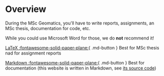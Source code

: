 
# Overview


During the MSc Geomatics, you'll have to write reports, assignments, an MSc thesis, documentation for code, etc.

While you could use Microsoft Word for those, we do __not__ recommend it!



[LaTeX :fontawesome-solid-paper-plane:](latexintro.md){ .md-button }
Best for MSc thesis nad for assignment reports

[Markdown :fontawesome-solid-paper-plane:](markdown.md){ .md-button }
Best for documentation (this website is written in Markdown, see [its source code](https://github.com/tudelft3d/geogeeks/))
